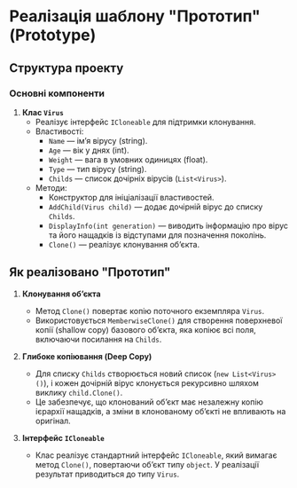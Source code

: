 ﻿# Реалізація шаблону "Прототип" (Prototype) 

## Структура проекту

### Основні компоненти
1. **Клас `Virus`**  
   - Реалізує інтерфейс `ICloneable` для підтримки клонування.
   - Властивості:
     - `Name` — ім’я вірусу (string).
     - `Age` — вік у днях (int).
     - `Weight` — вага в умовних одиницях (float).
     - `Type` — тип вірусу (string).
     - `Childs` — список дочірніх вірусів (`List<Virus>`).
   - Методи:
     - Конструктор для ініціалізації властивостей.
     - `AddChild(Virus child)` — додає дочірній вірус до списку `Childs`.
     - `DisplayInfo(int generation)` — виводить інформацію про вірус та його нащадків із відступами для позначення поколінь.
     - `Clone()` — реалізує клонування об’єкта.

## Як реалізовано "Прототип"
1. **Клонування об’єкта**  
   - Метод `Clone()` повертає копію поточного екземпляра `Virus`.
   - Використовується `MemberwiseClone()` для створення поверхневої копії (shallow copy) базового об’єкта, яка копіює всі поля, включаючи посилання на `Childs`.

2. **Глибоке копіювання (Deep Copy)**  
   - Для списку `Childs` створюється новий список (`new List<Virus>()`), і кожен дочірній вірус клонується рекурсивно шляхом виклику `child.Clone()`.
   - Це забезпечує, що клонований об’єкт має незалежну копію ієрархії нащадків, а зміни в клонованому об’єкті не впливають на оригінал.

3. **Інтерфейс `ICloneable`**  
   - Клас реалізує стандартний інтерфейс `ICloneable`, який вимагає метод `Clone()`, повертаючи об’єкт типу `object`. У реалізації результат приводиться до типу `Virus`.